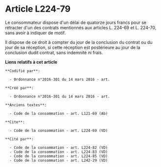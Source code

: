 # Article L224-79

Le consommateur dispose d'un délai de quatorze jours francs pour se rétracter d'un des contrats mentionnés aux articles L.
224-69 et L. 224-70, sans avoir à indiquer de motif. 

Il dispose de ce droit à compter du jour de la conclusion du contrat ou du jour de sa réception, si cette réception est
postérieure au jour de la conclusion dudit contrat, sans indemnité ni frais.

**Liens relatifs à cet article**

	**Codifié par**:

	  - Ordonnance n°2016-301 du 14 mars 2016 - art.

	**Créé par**:

	  - Ordonnance n°2016-301 du 14 mars 2016 - art.

	**Anciens textes**:

	  - Code de la consommation - art. L121-69 (Ab)

	**Cite**:

	  - Code de la consommation - art. L224-69 (VD)

	**Cité par**:

	  - Code de la consommation - art. L224-82 (VD)
	  - Code de la consommation - art. L224-83 (VD)
	  - Code de la consommation - art. L224-85 (VD)
	  - Code de la consommation - art. L242-29 (VD)
